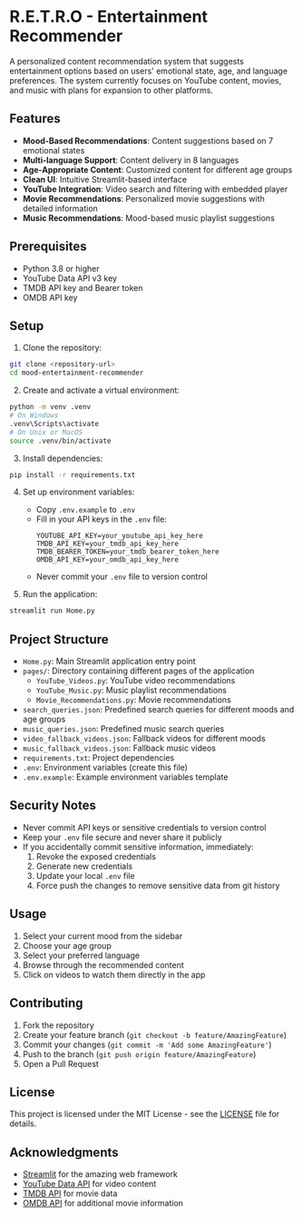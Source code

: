 # R.E.T.R.O - Entertainment Recommender

A personalized content recommendation system that suggests entertainment options based on users' emotional state, age, and language preferences. The system currently focuses on YouTube content, movies, and music with plans for expansion to other platforms.

## Features

- **Mood-Based Recommendations**: Content suggestions based on 7 emotional states
- **Multi-language Support**: Content delivery in 8 languages
- **Age-Appropriate Content**: Customized content for different age groups
- **Clean UI**: Intuitive Streamlit-based interface
- **YouTube Integration**: Video search and filtering with embedded player
- **Movie Recommendations**: Personalized movie suggestions with detailed information
- **Music Recommendations**: Mood-based music playlist suggestions

## Prerequisites

- Python 3.8 or higher
- YouTube Data API v3 key
- TMDB API key and Bearer token
- OMDB API key

## Setup

1. Clone the repository:
```bash
git clone <repository-url>
cd mood-entertainment-recommender
```

2. Create and activate a virtual environment:
```bash
python -m venv .venv
# On Windows
.venv\Scripts\activate
# On Unix or MacOS
source .venv/bin/activate
```

3. Install dependencies:
```bash
pip install -r requirements.txt
```

4. Set up environment variables:
   - Copy `.env.example` to `.env`
   - Fill in your API keys in the `.env` file:
     ```
     YOUTUBE_API_KEY=your_youtube_api_key_here
     TMDB_API_KEY=your_tmdb_api_key_here
     TMDB_BEARER_TOKEN=your_tmdb_bearer_token_here
     OMDB_API_KEY=your_omdb_api_key_here
     ```
   - Never commit your `.env` file to version control

5. Run the application:
```bash
streamlit run Home.py
```

## Project Structure

- `Home.py`: Main Streamlit application entry point
- `pages/`: Directory containing different pages of the application
  - `YouTube_Videos.py`: YouTube video recommendations
  - `YouTube_Music.py`: Music playlist recommendations
  - `Movie_Recommendations.py`: Movie recommendations
- `search_queries.json`: Predefined search queries for different moods and age groups
- `music_queries.json`: Predefined music search queries
- `video_fallback_videos.json`: Fallback videos for different moods
- `music_fallback_videos.json`: Fallback music videos
- `requirements.txt`: Project dependencies
- `.env`: Environment variables (create this file)
- `.env.example`: Example environment variables template

## Security Notes

- Never commit API keys or sensitive credentials to version control
- Keep your `.env` file secure and never share it publicly
- If you accidentally commit sensitive information, immediately:
  1. Revoke the exposed credentials
  2. Generate new credentials
  3. Update your local `.env` file
  4. Force push the changes to remove sensitive data from git history

## Usage

1. Select your current mood from the sidebar
2. Choose your age group
3. Select your preferred language
4. Browse through the recommended content
5. Click on videos to watch them directly in the app

## Contributing

1. Fork the repository
2. Create your feature branch (`git checkout -b feature/AmazingFeature`)
3. Commit your changes (`git commit -m 'Add some AmazingFeature'`)
4. Push to the branch (`git push origin feature/AmazingFeature`)
5. Open a Pull Request

## License

This project is licensed under the MIT License - see the [LICENSE](LICENSE) file for details.

## Acknowledgments

- [Streamlit](https://streamlit.io/) for the amazing web framework
- [YouTube Data API](https://developers.google.com/youtube/v3) for video content
- [TMDB API](https://www.themoviedb.org/documentation/api) for movie data
- [OMDB API](http://www.omdbapi.com/) for additional movie information 
